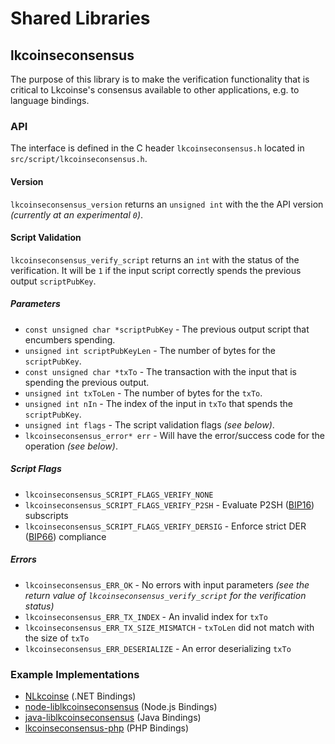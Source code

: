 Shared Libraries
================

## lkcoinseconsensus

The purpose of this library is to make the verification functionality that is critical to Lkcoinse's consensus available to other applications, e.g. to language bindings.

### API

The interface is defined in the C header `lkcoinseconsensus.h` located in  `src/script/lkcoinseconsensus.h`.

#### Version

`lkcoinseconsensus_version` returns an `unsigned int` with the the API version *(currently at an experimental `0`)*.

#### Script Validation

`lkcoinseconsensus_verify_script` returns an `int` with the status of the verification. It will be `1` if the input script correctly spends the previous output `scriptPubKey`.

##### Parameters
- `const unsigned char *scriptPubKey` - The previous output script that encumbers spending.
- `unsigned int scriptPubKeyLen` - The number of bytes for the `scriptPubKey`.
- `const unsigned char *txTo` - The transaction with the input that is spending the previous output.
- `unsigned int txToLen` - The number of bytes for the `txTo`.
- `unsigned int nIn` - The index of the input in `txTo` that spends the `scriptPubKey`.
- `unsigned int flags` - The script validation flags *(see below)*.
- `lkcoinseconsensus_error* err` - Will have the error/success code for the operation *(see below)*.

##### Script Flags
- `lkcoinseconsensus_SCRIPT_FLAGS_VERIFY_NONE`
- `lkcoinseconsensus_SCRIPT_FLAGS_VERIFY_P2SH` - Evaluate P2SH ([BIP16](https://github.com/lkcoinse/bips/blob/master/bip-0016.mediawiki)) subscripts
- `lkcoinseconsensus_SCRIPT_FLAGS_VERIFY_DERSIG` - Enforce strict DER ([BIP66](https://github.com/lkcoinse/bips/blob/master/bip-0066.mediawiki)) compliance

##### Errors
- `lkcoinseconsensus_ERR_OK` - No errors with input parameters *(see the return value of `lkcoinseconsensus_verify_script` for the verification status)*
- `lkcoinseconsensus_ERR_TX_INDEX` - An invalid index for `txTo`
- `lkcoinseconsensus_ERR_TX_SIZE_MISMATCH` - `txToLen` did not match with the size of `txTo`
- `lkcoinseconsensus_ERR_DESERIALIZE` - An error deserializing `txTo`

### Example Implementations
- [NLkcoinse](https://github.com/NicolasDorier/NLkcoinse/blob/master/NLkcoinse/Script.cs#L814) (.NET Bindings)
- [node-liblkcoinseconsensus](https://github.com/bitpay/node-liblkcoinseconsensus) (Node.js Bindings)
- [java-liblkcoinseconsensus](https://github.com/dexX7/java-liblkcoinseconsensus) (Java Bindings)
- [lkcoinseconsensus-php](https://github.com/Bit-Wasp/lkcoinseconsensus-php) (PHP Bindings)
